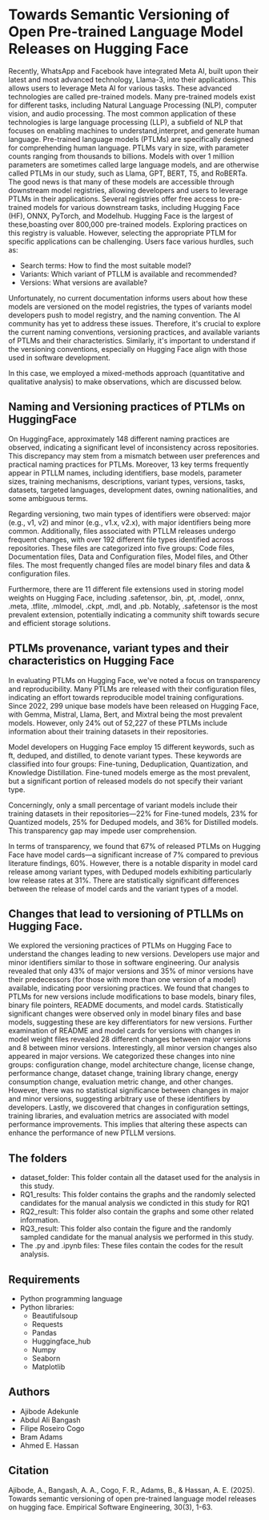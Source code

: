 # Towards Semantic Versioning of Open Pre-trained Language Model Releases on Hugging Face
Recently, WhatsApp and Facebook have integrated Meta AI, built upon their latest and most advanced technology, Llama-3, into their applications. This allows users to leverage Meta AI for various tasks.
These advanced technologies are called pre-trained models. Many pre-trained models exist for different tasks, including Natural Language Processing (NLP), computer vision, and audio processing. The most common application of these technologies is large language processing (LLP), a subfield of NLP that focuses on enabling machines to understand,interpret, and generate human language. Pre-trained language models (PTLMs) are specifically designed for comprehending human language.
PTLMs vary in size, with parameter counts ranging from thousands to billions. Models with over 1 million parameters are sometimes called large language models, and are otherwise called PTLMs in our study, such as Llama, GPT, BERT, T5, and RoBERTa.
The good news is that many of these models are accessible through downstream model registries, allowing developers and users to leverage PTLMs in their applications. Several registries offer free access to pre-trained models for various downstream tasks, including Hugging Face (HF), ONNX, PyTorch, and Modelhub. Hugging Face is the largest of these,boasting over 800,000 pre-trained models. Exploring practices on this registry is valuable.
However, selecting the appropriate PTLM for specific applications can be challenging. Users face various hurdles, such as:
- Search terms: How to find the most suitable model?
- Variants: Which variant of PTLLM is available and recommended?
- Versions: What versions are available?

Unfortunately, no current documentation informs users about how these models are versioned on the model registries, the types of variants model developers push to model registry, and the naming convention. The AI community has yet to address these issues.
Therefore, it's crucial to explore the current naming conventions, versioning practices, and available variants of PTLMs and their characteristics. Similarly, it's important to understand if the versioning conventions, especially on Hugging Face align with those used in software development.

In this case, we employed a mixed-methods approach (quantitative and qualitative analysis) to make observations, which are discussed below.

## Naming and Versioning practices of PTLMs on HuggingFace
On HuggingFace, approximately 148 different naming practices are observed, indicating a significant level of inconsistency across repositories. This discrepancy may stem from a mismatch between user preferences and practical naming practices for PTLMs. Moreover, 13 key terms frequently appear in PTLLM names, including identifiers, base models, parameter sizes, training mechanisms, descriptions, variant types, versions, tasks, datasets, targeted languages, development dates, owning nationalities, and some ambiguous terms.

Regarding versioning, two main types of identifiers were observed: major (e.g., v1, v2) and minor (e.g., v1.x, v2.x), with major identifiers being more common. Additionally, files associated with PTLLM releases undergo frequent changes, with over 192 different file types identified across repositories. These files are categorized into five groups: Code files, Documentation files, Data and Configuration files, Model files, and Other files. The most frequently changed files are model binary files and data & configuration files.

Furthermore, there are 11 different file extensions used in storing model weights on Hugging Face, including .safetensor, .bin, .pt, .model, .onnx, .meta, .tflite, .mlmodel, .ckpt, .mdl, and .pb. Notably, .safetensor is the most prevalent extension, potentially indicating a community shift towards secure and efficient storage solutions.

## PTLMs provenance, variant types and their characteristics on Hugging Face
In evaluating PTLMs on Hugging Face, we've noted a focus on transparency and reproducibility. Many PTLMs are released with their configuration files, indicating an effort towards reproducible model training configurations. Since 2022, 299 unique base models have been released on Hugging Face, with Gemma, Mistral, Llama, Bert, and Mixtral being the most prevalent models. However, only 24% out of 52,227 of these PTLMs include information about their training datasets in their repositories.

Model developers on Hugging Face employ 15 different keywords, such as ft, deduped, and distilled, to denote variant types. These keywords are classified into four groups: Fine-tuning, Deduplication, Quantization, and Knowledge Distillation. Fine-tuned models emerge as the most prevalent, but a significant portion of released models do not specify their variant type.

Concerningly, only a small percentage of variant models include their training datasets in their repositories—22% for Fine-tuned models, 23% for Quantized models, 25% for Deduped models, and 36% for Distilled models. This transparency gap may impede user comprehension.

In terms of transparency, we found that 67% of released PTLMs on Hugging Face have model cards—a significant increase of 7% compared to previous literature findings, 60%. However, there is a notable disparity in model card release among variant types, with Deduped models exhibiting particularly low release rates at 31%. There are statistically significant differences between the release of model cards and the variant types of a model.

## Changes that lead to versioning of PTLLMs on Hugging Face.
We explored the versioning practices of PTLMs on Hugging Face to understand the changes leading to new versions. Developers use major and minor identifiers similar to those in software engineering. Our analysis revealed that only 43% of major versions and 35% of minor versions have their predecessors (for those with more than one version of a model) available, indicating poor versioning practices.
We found that changes to PTLMs for new versions include modifications to base models, binary files, binary file pointers, README documents, and model cards. Statistically significant changes were observed only in model binary files and base models, suggesting these are key differentiators for new versions.
Further examination of README and model cards for versions with changes in model weight files revealed 28 different changes between major versions and 8 between minor versions. Interestingly, all minor version changes also appeared in major versions. We categorized these changes into nine groups: configuration change, model architecture change, license change, performance change, dataset change, training library change, energy consumption change, evaluation metric change, and other changes. However, there was no statistical significance between changes in major and minor versions, suggesting arbitrary use of these identifiers by developers.
Lastly, we discovered that changes in configuration settings, training libraries, and evaluation metrics are associated with model performance improvements. This implies that altering these aspects can enhance the performance of new PTLLM versions.

## The folders
- dataset_folder: This folder contain all the dataset used for the analysis in this study.
- RQ1_results: This folder contains the graphs and the randomly selected candidates for the manual analysis we condicted in this study for RQ1
- RQ2_result: This folder also contain the graphs and some other related information.
- RQ3_result: This folder also contain the figure and the randomly sampled candidate for the manual analysis we performed in this study.
- The .py and .ipynb files: These files contain the codes for the result analysis.

## Requirements
- Python programming language
- Python libraries:
  *  Beautifulsoup
  *  Requests
  *  Pandas
  *  Huggingface_hub
  *  Numpy
  *  Seaborn
  *  Matplotlib

## Authors
- Ajibode Adekunle
- Abdul Ali Bangash
- Filipe Roseiro Cogo
- Bram Adams
- Ahmed E. Hassan

## Citation
Ajibode, A., Bangash, A. A., Cogo, F. R., Adams, B., & Hassan, A. E. (2025). Towards semantic versioning of open pre-trained language model releases on hugging face. Empirical Software Engineering, 30(3), 1-63.
